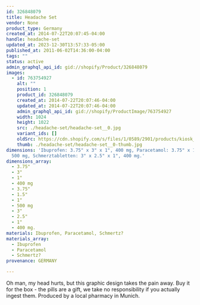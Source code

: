 ```yaml
---
id: 326848079
title: Headache Set
vendor: None
product_type: Germany
created_at: 2014-07-22T20:07:45-04:00
handle: headache-set
updated_at: 2023-12-30T13:57:33-05:00
published_at: 2011-06-02T14:36:00-04:00
tags: ""
status: active
admin_graphql_api_id: gid://shopify/Product/326848079
images:
  - id: 763754927
    alt: ""
    position: 1
    product_id: 326848079
    created_at: 2014-07-22T20:07:46-04:00
    updated_at: 2014-07-22T20:07:46-04:00
    admin_graphql_api_id: gid://shopify/ProductImage/763754927
    width: 1024
    height: 1022
    src: ./headache-set/headache-set__0.jpg
    variant_ids: []
    oldSrc: https://cdn.shopify.com/s/files/1/0589/2901/products/kiosk_headacheset.tif.jpeg?v=1406074066
    thumb: ./headache-set/headache-set__0-thumb.jpg
dimensions: 'Ibuprofen: 3.75" x 3" x 1", 400 mg, Paracetamol: 3.75" x 1.5" x 1",
  500 mg, Schmerztabletten: 3" x 2.5" x 1", 400 mg.'
dimensions_array:
  - 3.75"
  - 3"
  - 1"
  - 400 mg
  - 3.75"
  - 1.5"
  - 1"
  - 500 mg
  - 3"
  - 2.5"
  - 1"
  - 400 mg.
materials: Ibuprofen, Paracetamol, Schmertz?
materials_array:
  - Ibuprofen
  - Paracetamol
  - Schmertz?
provenance: GERMANY

---
```


Oh man, my head hurts, but this graphic design takes the pain away. Buy it for the box \- the pills are a gift, we take no responsibility if you actually ingest them. Produced by a local pharmacy in Munich.